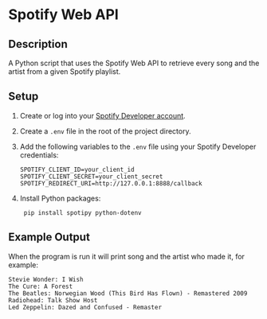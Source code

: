 # Spotify Web API

## Description
A Python script that uses the Spotify Web API to retrieve every song and the artist from a given Spotify playlist.

## Setup

1. Create or log into your [Spotify Developer account](https://developer.spotify.com/dashboard).
2. Create a `.env` file in the root of the project directory.
3. Add the following variables to the `.env` file using your Spotify Developer credentials:

   ```env
   SPOTIFY_CLIENT_ID=your_client_id
   SPOTIFY_CLIENT_SECRET=your_client_secret
   SPOTIFY_REDIRECT_URI=http://127.0.0.1:8888/callback

5. Install Python packages:

        pip install spotipy python-dotenv


## Example Output
When the program is run it will print song and the artist who made it, for example:

    Stevie Wonder: I Wish  
    The Cure: A Forest  
    The Beatles: Norwegian Wood (This Bird Has Flown) - Remastered 2009  
    Radiohead: Talk Show Host  
    Led Zeppelin: Dazed and Confused - Remaster  
